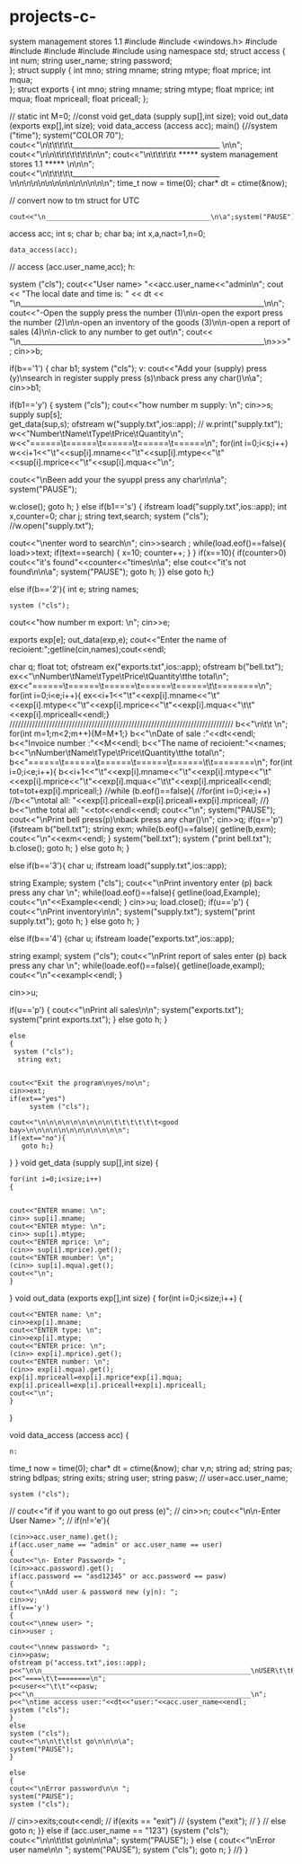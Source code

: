 # projects-c-
system  management stores 1.1
#include<iostream>
#include <windows.h>
#include <string>
#include<fstream>
#include<cstring>
#include <ctime>
#include <cstdlib>
using namespace std;
struct access
{
int num;
string user_name;
string password;	
};
struct supply
{
int mno;
string mname;
string mtype;
float mprice;
int mqua;	
};
struct exports
{
int mno;
string mname;
string mtype;
float mprice;
int mqua;
float mpriceall;
float priceall;	
};


//
static int M=0;
//const
void get_data (supply sup[],int size);
void out_data (exports exp[],int size);
void data_access (access acc);
main()
{//system ("time");
	system("COLOR 70");
	cout<<"\n\t\t\t\t\t_________________________________________ \n\n";
	cout<<"\n\n\t\t\t\t\t\t\t<welcome>\n\n";
	cout<<"\n\t\t\t\t\t   *****  system  management stores 1.1  ***** \n\n\n";
	cout<<"\n\t\t\t\t\t_________________________________________ \n\n\n\n\n\n\n\n\n\n\n\n\n\n";
time_t now = time(0);
char* dt = ctime(&now);

  

   // convert now to tm struct for UTC

	cout<<"\n_________________________________________\n\a";system("PAUSE");	

	
	
access acc;
int s;
char b;
char ba;
int x,a,nact=1,n=0;

 	data_access(acc);
 //	access (acc.user_name,acc);
	h:

		
system ("cls");
cout<<"User name> "<<acc.user_name<<"admin\n";
cout << "The local date and time is: " << dt << "\n____________________________________________________________________\n\n";	
cout<<"-Open the supply press the number (1)\n\n-open the export press the number (2)\n\n-open an inventory of the goods (3)\n\n-open a report of sales (4)\n\n-click to any number to get out\n";
cout<< "\n____________________________________________________________________\n>>>";
cin>>b;
	
if(b=='1')
{
char b1;
system ("cls");
v:
cout<<"Add your (supply) press (y)\nsearch in register supply press (s)\nback press any char()\n\a";
cin>>b1;



if(b1=='y')
{
	system ("cls");
cout<<"how number m supply: \n";
cin>>s;
supply sup[s];	
get_data(sup,s);
	ofstream w("supply.txt",ios::app);
//	w.print("supply.txt");
	w<<"Number\tName\tType\tPrice\tQuantity\n";
	w<<"======\t======\t======\t======\t======\n";
	for(int i=0;i<s;i++)
	w<<i+1<<"\t"<<sup[i].mname<<"\t"<<sup[i].mtype<<"\t"<<sup[i].mprice<<"\t"<<sup[i].mqua<<"\n";

cout<<"\nBeen add your the syuppl press any char\n\n\a";
system("PAUSE");

w.close();
goto h;
}
else if(b1=='s')
{
ifstream load("supply.txt",ios::app);
int x,counter=0;
char j;
string text,search;
system ("cls");
//w.open("supply.txt");

cout<<"\nenter word to search\n";
cin>>search ;
while(load.eof()==false){
load>>text;
if(text==search)
{
x=10;
counter++;
}
}
if(x==10){
if(counter>0)
cout<<"it's found"<<counter<<"times\n\a";
else
cout<<"it's not found\n\n\a";
	system("PAUSE");
goto h;
}}
else
goto h;}

else if(b=='2'){
int e;
string names;

	system ("cls");
cout<<"how number m export: \n";
cin>>e;

exports exp[e];	
out_data(exp,e);
cout<<"Enter the name of recioient:";getline(cin,names);cout<<endl;

char q;
float tot;
	ofstream ex("exports.txt",ios::app);
	ofstream b("bell.txt");
	ex<<"\nNumber\tName\tType\tPrice\tQuantity\tthe total\n";
	ex<<"======\t======\t======\t======\t======\t\t========\n";
	for(int i=0;i<e;i++){
	ex<<i+1<<"\t"<<exp[i].mname<<"\t"<<exp[i].mtype<<"\t"<<exp[i].mprice<<"\t"<<exp[i].mqua<<"\t\t"<<exp[i].mpriceall<<endl;}
///////////////////////////////////////////////////////////////////////////////
	b<<"\n\t\t  <Bell>\n";
	for(int m=1;m<2;m++){M=M+1;}
	b<<"\nDate of sale :"<<dt<<endl;
	b<<"Invoice number :"<<M<<endl;
	b<<"The name of recioient:"<<names;
	b<<"\nNumber\tName\tType\tPrice\tQuantity\tthe total\n";
 	b<<"======\t======\t======\t======\t======\t\t========\n";
 	for(int i=0;i<e;i++){
	b<<i+1<<"\t"<<exp[i].mname<<"\t"<<exp[i].mtype<<"\t"<<exp[i].mprice<<"\t"<<exp[i].mqua<<"\t\t"<<exp[i].mpriceall<<endl;
	tot=tot+exp[i].mpriceall;}
//while (b.eof()==false){
//for(int i=0;i<e;i++)
//b<<"\ntotal all: "<<exp[i].priceall=exp[i].priceall+exp[i].mpriceall;
//}
	b<<"\nthe total all: "<<tot<<endl<<endl;
	cout<<"\n";
	system("PAUSE");
	cout<<"\nPrint bell press(p)\nback press any char()\n";
	cin>>q;
	if(q=='p')
	{ifstream b("bell.txt");
	string exm;
	while(b.eof()==false){
getline(b,exm);
cout<<"\n"<<exm<<endl;
}
	system("bell.txt"); 
	system ("print bell.txt");
	b.close();
	goto h;
	}
	else
	goto h;
	}



else if(b=='3'){
char u;
ifstream load("supply.txt",ios::app);


string Example;
system ("cls");
cout<<"\nPrint inventory enter (p) back press any char \n";
while(load.eof()==false){
getline(load,Example);
cout<<"\n"<<Example<<endl;
}
cin>>u;
load.close();
if(u=='p')
{
cout<<"\nPrint inventory\n\n";
system("supply.txt");
system("print supply.txt");
goto h;
}
else
goto h;
}

else if(b=='4')
{char u;
ifstream loade("exports.txt",ios::app);


string exampl;
system ("cls");
cout<<"\nPrint report of sales enter (p) back press any char \n";
while(loade.eof()==false){
getline(loade,exampl);
cout<<"\n"<<exampl<<endl;
}


cin>>u;

if(u=='p')
{
cout<<"\nPrint all sales\n\n";
system("exports.txt");
system("print exports.txt");
}
else
goto h;
}

    
    else
    {
     system ("cls");
      string ext;

   
    cout<<"Exit the program\nyes/no\n";
    cin>>ext;
    if(ext=="yes")
         system ("cls");

    cout<<"\n\n\n\n\n\n\n\n\n\t\t\t\t\t\t<good bay>\n\n\n\n\n\n\n\n\n\n\n\n";
    if(ext=="no"){
       goto h;}
}
}
void get_data (supply sup[],int size)
{

	for(int i=0;i<size;i++)
	{
	

	cout<<"ENTER mname: \n";
	cin>> sup[i].mname;
	cout<<"ENTER mtype: \n";
	cin>> sup[i].mtype;
	cout<<"ENTER mprice: \n";
	(cin>> sup[i].mprice).get();
	cout<<"ENTER mnumber: \n";
	(cin>> sup[i].mqua).get();
	cout<<"\n";
	}

}
void out_data (exports exp[],int size)
{
for(int i=0;i<size;i++)
	{
	

	cout<<"ENTER name: \n";
	cin>>exp[i].mname;
	cout<<"ENTER type: \n";
	cin>>exp[i].mtype;
	cout<<"ENTER price: \n";
	(cin>> exp[i].mprice).get();
	cout<<"ENTER number: \n";
	(cin>> exp[i].mqua).get();
	exp[i].mpriceall=exp[i].mprice*exp[i].mqua;
	exp[i].priceall=exp[i].priceall+exp[i].mpriceall;
	cout<<"\n";
	}

	
}

void data_access (access acc)
{

	n:
time_t now = time(0);
char* dt = ctime(&now);
	char v,n;
	string ad;
	string pas;
	string bdlpas;
	string exits;
	string user;
	string pasw;
//	user=acc.user_name;
	
	system ("cls");
//	cout<<"if if you want to go out press (e)";
//		cin>>n;
	cout<<"\n\n-Enter User Name> ";
//	if(n!='e'){
	
	(cin>>acc.user_name).get();
	if(acc.user_name == "admin" or acc.user_name == user)
	{
	cout<<"\n- Enter Password> ";
	(cin>>acc.password).get();
	if(acc.password == "asd12345" or acc.password == pasw)
	{
	cout<<"\nAdd user & password new (y|n): ";
	cin>>v;
	if(v=='y')
	{
	cout<<"\nnew user> ";
	cin>>user ;
	
	cout<<"\nnew password> ";
	cin>>pasw;
	ofstream p("access.txt",ios::app);
	p<<"\n\n____________________________________________________\nUSER\t\tPASSWORD\n";
	p<<"====\t\t========\n";
	p<<user<<"\t\t"<<pasw;
	p<<"\n______________________________________________________\n";
	p<<"\ntime access user:"<<dt<<"user:"<<acc.user_name<<endl;
	system ("cls");
	}
	else
	system ("cls");
	cout<<"\n\n\t\tlst go\n\n\n\a";
	system("PAUSE");
	}
	
	else
	{
	cout<<"\nError password\n\n ";
	system("PAUSE");
	system ("cls");
//	cin>>exits;cout<<endl;
//	if(exits == "exit")
//	{system ("exit");
//	}
//	else
	goto n;
	}}
	else if (acc.user_name == "123")
	{system ("cls");
	cout<<"\n\n\t\tlst go\n\n\n\a";
	system("PAUSE");
	}
	else
	{
	cout<<"\nError user name\n\n ";
	system("PAUSE");
	system ("cls");
	goto n;
	}
	//}
}

	
